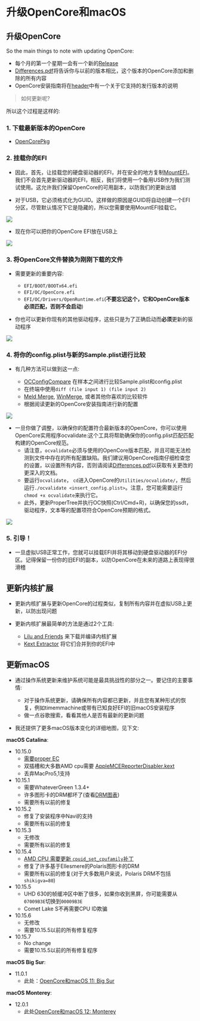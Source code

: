 # 升级OpenCore和macOS

## 升级OpenCore

So the main things to note with updating OpenCore:

* 每个月的第一个星期一会有一个新的[Release](https://github.com/acidanthera/OpenCorePkg/releases) 
* [Differences.pdf](https://github.com/acidanthera/OpenCorePkg/blob/master/Docs/Differences/Differences.pdf)将告诉你与以前的版本相比，这个版本的OpenCore添加和删除的所有内容
* OpenCore安装指南将在[header](https://xuanxuan1231.github.io/OpenCore-Install-Guide/)中有一个关于它支持的发行版本的说明

> 如何更新呢?

所以这个过程是这样的:

### 1. **下载最新版本的OpenCore**

* [OpenCorePkg](https://github.com/acidanthera/OpenCorePkg/releases)

### 2. **挂载你的EFI**

* 因此，首先，让挂载您的硬盘驱动器的EFI，并在安全的地方复制[MountEFI](https://github.com/corpnewt/MountEFI)。我们不会首先更新驱动器的EFI，相反，我们将使用一个备用USB作为我们测试使用。这允许我们保留OpenCore的可用副本，以防我们的更新出错

* 对于USB，它必须格式化为GUID。这样做的原因是GUID将自动创建一个EFI分区，尽管默认情况下它是隐藏的，所以您需要使用MountEFI挂载它。

 ![](../images/post-install/update-md/usb-erase.png)

* 现在你可以把你的OpenCore EFI放在USB上

 ![](../images/post-install/update-md/usb-folder.png)

### 3. **将OpenCore文件替换为刚刚下载的文件**

* 需要更新的重要内容:

  * `EFI/BOOT/BOOTx64.efi`
  * `EFI/OC/OpenCore.efi`
  * `EFI/OC/Drivers/OpenRuntime.efi`(**不要忘记这个，它和OpenCore版本必须匹配，否则不会启动**)

* 你也可以更新你现有的其他驱动程序，这些只是为了正确启动而**必须**更新的驱动程序

![](../images/post-install/update-md/usb-folder-highlight.png)

### 4. **将你的config.plist与新的Sample.plist进行比较**

* 有几种方法可以做到这一点:

  * [OCConfigCompare](https://github.com/corpnewt/OCConfigCompare) 在样本之间进行比较Sample.plist和config.plist
  * 在终端中使用`diff (file input 1) (file input 2)` 
  * [Meld Merge](https://github.com/yousseb/meld/releases/), [WinMerge](https://winmerge.org/), 或者其他你喜欢的比较软件
  * 根据阅读更新的OpenCore安装指南进行新的配置

![](../images/post-install/update-md/oc-config-compare.png)

* 一旦你做了调整，以确保你的配置符合最新版本的OpenCore，你可以使用OpenCore实用程序ocvalidate:这个工具将帮助确保你的config.plist匹配匹配构建的OpenCore规范。
  * 请注意，`ocvalidate`必须与使用的OpenCore版本匹配，并且可能无法检测到文件中存在的所有配置缺陷。我们建议用OpenCore指南仔细检查您的设置，以设置所有内容，否则请阅读[Differences.pdf](https://github.com/acidanthera/OpenCorePkg/blob/master/Docs/Differences/Differences.pdf)以获取有关更改的更深入的文档。
  * 要运行`ocvalidate`， `cd`进入OpenCore的`Utilities/ocvalidate/`，然后运行`./ocvalidate <insert_config.plist>`。注意，您可能需要运行`chmod +x ocvalidate`来执行它。
  * 此外，更新ProperTree并执行OC快照(Ctrl/Cmd+R)，以确保您的ssdt，驱动程序，文本等的配置项符合OpenCore预期的格式。

![](../images/post-install/update-md/ocvalidate.png)

### 5. **引导！**

* 一旦虚拟USB正常工作，您就可以挂载EFI并将其移动到硬盘驱动器的EFI分区。记得保留一份你的旧EFI的副本，以防OpenCore在未来的道路上表现得很滑稽

## 更新内核扩展

* 更新内核扩展与更新OpenCore的过程类似，复制所有内容并在虚拟USB上更新，以防出现问题

* 更新内核扩展最简单的方法是通过2个工具:

  * [Lilu and Friends](https://github.com/corpnewt/Lilu-and-Friends) 来下载并编译内核扩展
  * [Kext Extractor](https://github.com/corpnewt/KextExtractor) 将它们合并到你的EFI中

## 更新macOS

* 通过操作系统更新来维护系统可能是最具挑战性的部分之一。要记住的主要事情:
  * 对于操作系统更新，请确保所有内容都已更新，并且您有某种形式的恢复，例如timemmachine或带有已知良好EFI的旧macOS安装程序
  * 做一点谷歌搜索，看看其他人是否有最新的更新问题

* 我还提供了更多macOS版本变化的详细地图，见下文:

**macOS Catalina**:

* 10.15.0
  * [需要proper EC](https://dortania.github.io/Getting-Started-With-ACPI/)
  * 双插槽和大多数AMD cpu需要 [AppleMCEReporterDisabler.kext](https://github.com/acidanthera/bugtracker/files/3703498/AppleMCEReporterDisabler.kext.zip)
  * 丢弃MacPro5,1支持
* 10.15.1
  * 需要WhateverGreen 1.3.4+
  * 许多图形卡的DRM都坏了(查看[DRM图表](https://github.com/acidanthera/WhateverGreen/blob/master/Manual/FAQ.Chart.md))
  * 需要所有以前的修复
* 10.15.2
  * 修复了安装程序中Navi的支持
  * 需要所有以前的修复
* 10.15.3
  * 无修改
  * 需要所有以前的修复
* 10.15.4
  * [AMD CPU 需要更新 `cpuid_set_cpufamily`补丁](https://github.com/AMD-OSX/AMD_Vanilla)
  * 修复了许多基于Ellesmere的Polaris图形卡的DRM
  * 需要所有以前的修复(对于大多数用户来说，Polaris DRM不包括`shikigva=80`)
* 10.15.5
  * UHD 630的帧缓冲区中断了很多，如果你收到黑屏，你可能需要从`07009B3E`切换到`00009B3E`
  * Comet Lake S不再需要CPU ID欺骗
* 10.15.6
  * 无修改
  * 需要10.15.5以前的所有修复程序
* 10.15.7
  * No change
  * 需要10.15.5以前的所有修复程序
  
**macOS Big Sur**:

* 11.0.1
  * 此处：[OpenCore和macOS 11: Big Sur](https://xuanxuan1231.github.io/OpenCore-Install-Guide/extras/big-sur/)

**macOS Monterey**:

* 12.0.1
  * 此处[OpenCore和macOS 12: Monterey](https://xuanxuan1231.github.io/OpenCore-Install-Guide/extras/monterey.html)
